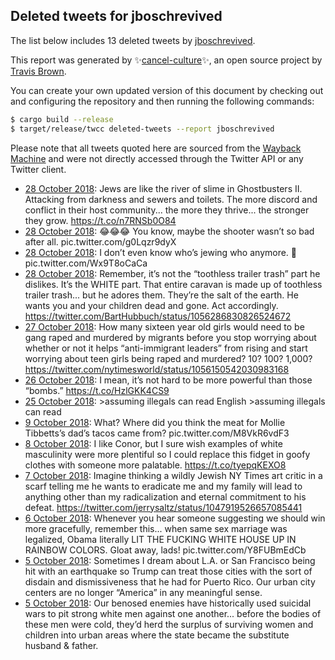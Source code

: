 ## Deleted tweets for jboschrevived

The list below includes 13 deleted tweets by
[jboschrevived](https://twitter.com/jboschrevived).



This report was generated by ✨[cancel-culture](https://github.com/travisbrown/cancel-culture)✨,
an open source project by [Travis Brown](https://twitter.com/travisbrown).

You can create your own updated version of this document by checking out and configuring the
repository and then running the following commands:

```bash
$ cargo build --release
$ target/release/twcc deleted-tweets --report jboschrevived
```

Please note that all tweets quoted here are sourced from the
[Wayback Machine](https://web.archive.org) and were not directly accessed through the Twitter API or
any Twitter client.

* [28 October 2018](https://web.archive.org/web/20181028195428/https://twitter.com/jboschrevived/status/1056635330005209088): Jews are like the river of slime in Ghostbusters II. Attacking from darkness and sewers and toilets. The more discord and conflict in their host community... the more they thrive... the stronger they grow. https://t.co/n7RNSb0O84 <!--1056635330005209088-->
* [28 October 2018](https://web.archive.org/web/20181028193017/https://twitter.com/jboschrevived/status/1056627872104964096): 😂😂😂 You know, maybe the shooter wasn’t so bad after all. pic.twitter.com/g0Lqzr9dyX <!--1056627872104964096-->
* [28 October 2018](https://web.archive.org/web/20181028221116/https://twitter.com/jboschrevived/status/1056586581384093701): I don’t even know who’s jewing who anymore. 🤯 pic.twitter.com/Wx9T8oCaCa <!--1056586581384093701-->
* [28 October 2018](https://web.archive.org/web/20181028152001/https://twitter.com/jboschrevived/status/1056515605107535872): Remember, it’s not the “toothless trailer trash” part he dislikes. It’s the WHITE part. That entire caravan is made up of toothless trailer trash... but he adores them. They’re the salt of the earth.   He wants you and your children dead and gone. Act accordingly. https://twitter.com/BartHubbuch/status/1056286830826524672 <!--1056515605107535872-->
* [27 October 2018](https://web.archive.org/web/20181027185126/https://twitter.com/jboschrevived/status/1056257064861908992): How many sixteen year old girls would need to be gang raped and murdered by migrants before you stop worrying about whether or not it helps “anti-immigrant leaders” from rising and start worrying about teen girls being raped and murdered? 10? 100? 1,000? https://twitter.com/nytimesworld/status/1056150542030983168 <!--1056257064861908992-->
* [26 October 2018](https://web.archive.org/web/20181026142153/https://twitter.com/jboschrevived/status/1055826856908374018): I mean, it’s not hard to be more powerful than those “bombs.”  https://t.co/HzlGKK4CS9 <!--1055826856908374018-->
* [25 October 2018](https://web.archive.org/web/20181025103901/https://twitter.com/jboschrevived/status/1055408382818086912): &gt;assuming illegals can read English &gt;assuming illegals can read <!--1055408382818086912-->
* [ 9 October 2018](https://web.archive.org/web/20181010033501/https://twitter.com/jboschrevived/status/1049790206969298949): What? Where did you think the meat for Mollie Tibbetts’s dad’s tacos came from? pic.twitter.com/M8VkR6vdF3 <!--1049790206969298949-->
* [ 8 October 2018](https://web.archive.org/web/20181008152220/https://twitter.com/jboschrevived/status/1049319088097583105): I like Conor, but I sure wish examples of white masculinity were more plentiful so I could replace this fidget in goofy clothes with someone more palatable.   https://t.co/tyepqKEXO8 <!--1049319088097583105-->
* [ 7 October 2018](https://web.archive.org/web/20181008001134/https://twitter.com/jboschrevived/status/1049064146350866434): Imagine thinking a wildly Jewish NY Times art critic in a scarf telling me he wants to eradicate me and my family will lead to anything other than my radicalization and eternal commitment to his defeat. https://twitter.com/jerrysaltz/status/1047919526657085441 <!--1049064146350866434-->
* [ 6 October 2018](https://web.archive.org/web/20181007033501/https://twitter.com/jboschrevived/status/1048712263111233536): Whenever you hear someone suggesting we should win more gracefully, remember this... when same sex marriage was legalized, Obama literally LIT THE FUCKING WHITE HOUSE UP IN RAINBOW COLORS.   Gloat away, lads! pic.twitter.com/Y8FUBmEdCb <!--1048712263111233536-->
* [ 5 October 2018](https://web.archive.org/web/20181005155723/https://twitter.com/jboschrevived/status/1048240745117827072): Sometimes I dream about L.A. or San Francisco being hit with an earthquake so Trump can treat those cities with the sort of disdain and dismissiveness that he had for Puerto Rico.   Our urban city centers are no longer “America” in any meaningful sense. <!--1048240745117827072-->
* [ 5 October 2018](https://web.archive.org/web/20181005021339/https://twitter.com/jboschrevived/status/1048033445807644672): Our benosed enemies have historically used suicidal wars to pit strong white men against one another... before the bodies of these men were cold, they’d herd the surplus of surviving women and children into urban areas where the state became the substitute husband &amp; father. <!--1048033445807644672-->
